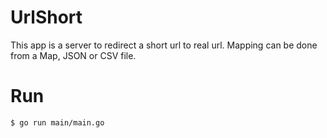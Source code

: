 # UrlShort

This app is a server to redirect a short url to real url. Mapping can be done from a Map, JSON or CSV file.

# Run
```
$ go run main/main.go
```

